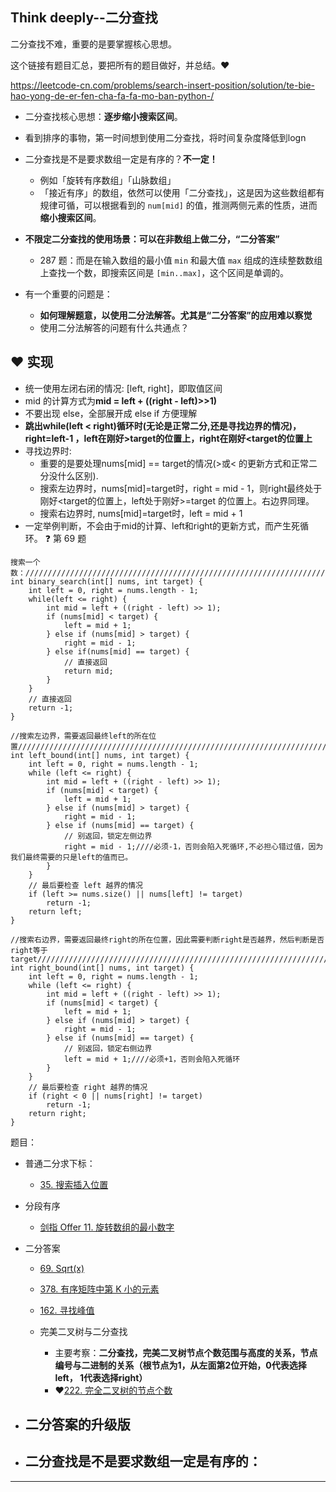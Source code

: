 ## Think deeply--二分查找

二分查找不难，重要的是要掌握核心思想。

这个链接有题目汇总，要把所有的题目做好，并总结。:heart:

https://leetcode-cn.com/problems/search-insert-position/solution/te-bie-hao-yong-de-er-fen-cha-fa-fa-mo-ban-python-/

- 二分查找核心思想：**逐步缩小搜索区间**。
- 看到排序的事物，第一时间想到使用二分查找，将时间复杂度降低到logn
- 二分查找是不是要求数组一定是有序的？**不一定！**

  - 例如「旋转有序数组」「山脉数组」
  - 「接近有序」的数组，依然可以使用「二分查找」，这是因为这些数组都有规律可循，可以根据看到的 `num[mid]` 的值，推测两侧元素的性质，进而 **缩小搜索区间**。
- **不限定二分查找的使用场景：可以在非数组上做二分，“二分答案”**
  -  287 题：而是在输入数组的最小值 `min` 和最大值 `max` 组成的连续整数数组上查找一个数，即搜索区间是 `[min..max]`，这个区间是单调的。
- 有一个重要的问题是：
  -  **如何理解题意，以使用二分法解答。尤其是“二分答案”的应用难以察觉**
  -  使用二分法解答的问题有什么共通点？

## :heart: 实现

- 统一使用左闭右闭的情况: [left, right]，即取值区间
- mid 的计算方式为**mid = left + ((right - left)>>1)**
- 不要出现 else，全部展开成 else if 方便理解
- **跳出while(left < right)循环时(无论是正常二分,还是寻找边界的情况)，right=left-1 ，left在刚好>target的位置上，right在刚好<target的位置上**
- 寻找边界时:
  - 重要的是要处理nums[mid] == target的情况(>或< 的更新方式和正常二分没什么区别).
  - 搜索左边界时，nums[mid]=target时，right = mid - 1，则right最终处于刚好<target的位置上，left处于刚好>=target 的位置上。右边界同理。
  - 搜索右边界时, nums[mid]=target时，left = mid + 1
- 一定举例判断，不会由于mid的计算、left和right的更新方式，而产生死循环。 :question: 第 69 题

```
搜索一个数：///////////////////////////////////////////////////////////////////////
int binary_search(int[] nums, int target) {
    int left = 0, right = nums.length - 1; 
    while(left <= right) {
        int mid = left + ((right - left) >> 1);
        if (nums[mid] < target) {
            left = mid + 1;
        } else if (nums[mid] > target) {
            right = mid - 1; 
        } else if(nums[mid] == target) {
            // 直接返回
            return mid;
        }
    }
    // 直接返回
    return -1;
}

//搜索左边界，需要返回最终left的所在位置///////////////////////////////////////////////////////////////////////
int left_bound(int[] nums, int target) {
    int left = 0, right = nums.length - 1;
    while (left <= right) {
        int mid = left + ((right - left) >> 1);
        if (nums[mid] < target) {
            left = mid + 1;
        } else if (nums[mid] > target) {
            right = mid - 1;
        } else if (nums[mid] == target) {
            // 别返回，锁定左侧边界
            right = mid - 1;////必须-1，否则会陷入死循环,不必担心错过值，因为我们最终需要的只是left的值而已。
        }
    }
    // 最后要检查 left 越界的情况
    if (left >= nums.size() || nums[left] != target)
        return -1;
    return left;
}

//搜索右边界，需要返回最终right的所在位置，因此需要判断right是否越界，然后判断是否right等于target///////////////////////////////////////////////////////////////////////
int right_bound(int[] nums, int target) {
    int left = 0, right = nums.length - 1;
    while (left <= right) {
        int mid = left + ((right - left) >> 1);
        if (nums[mid] < target) {
            left = mid + 1;
        } else if (nums[mid] > target) {
            right = mid - 1;
        } else if (nums[mid] == target) {
            // 别返回，锁定右侧边界
            left = mid + 1;////必须+1，否则会陷入死循环
        }
    }
    // 最后要检查 right 越界的情况
    if (right < 0 || nums[right] != target)
        return -1;
    return right;
}
```



题目：

- 普通二分求下标：
  - [35. 搜索插入位置](https://leetcode-cn.com/problems/search-insert-position/)
- 分段有序
  - [剑指 Offer 11. 旋转数组的最小数字](https://leetcode.cn/problems/xuan-zhuan-shu-zu-de-zui-xiao-shu-zi-lcof/)

- 二分答案
  - [69. Sqrt(x)](https://leetcode-cn.com/problems/sqrtx/)
  - [378. 有序矩阵中第 K 小的元素](https://leetcode-cn.com/problems/kth-smallest-element-in-a-sorted-matrix/)
  - [162. 寻找峰值](https://leetcode-cn.com/problems/find-peak-element/)
  - 完美二叉树与二分查找

    - 主要考察：**二分查找，完美二叉树节点个数范围与高度的关系，节点编号与二进制的关系（根节点为1，从左面第2位开始，0代表选择left， 1代表选择right）**
    - :heart:[222. 完全二叉树的节点个数](https://leetcode-cn.com/problems/count-complete-tree-nodes/)
- 二分答案的升级版
  - 
- 二分查找是不是要求数组一定是有序的：
  - 



------

